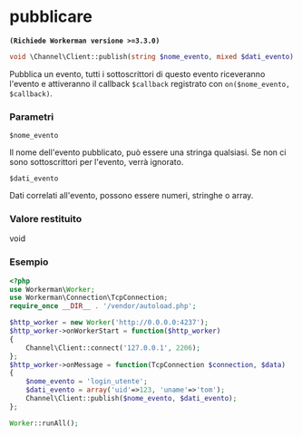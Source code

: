 # pubblicare
**``` (Richiede Workerman versione >=3.3.0) ```**

```php
void \Channel\Client::publish(string $nome_evento, mixed $dati_evento)
```
Pubblica un evento, tutti i sottoscrittori di questo evento riceveranno l'evento e attiveranno il callback ```$callback``` registrato con ```on($nome_evento, $callback)```.

### Parametri
 ``` $nome_evento ```

Il nome dell'evento pubblicato, può essere una stringa qualsiasi. Se non ci sono sottoscrittori per l'evento, verrà ignorato.

 ``` $dati_evento ```

Dati correlati all'evento, possono essere numeri, stringhe o array.

### Valore restituito
void



### Esempio
```php
<?php
use Workerman\Worker;
use Workerman\Connection\TcpConnection;
require_once __DIR__ . '/vendor/autoload.php';

$http_worker = new Worker('http://0.0.0.0:4237');
$http_worker->onWorkerStart = function($http_worker)
{
    Channel\Client::connect('127.0.0.1', 2206);
};
$http_worker->onMessage = function(TcpConnection $connection, $data)
{
    $nome_evento = 'login_utente';
    $dati_evento = array('uid'=>123, 'uname'=>'tom');
    Channel\Client::publish($nome_evento, $dati_evento);
};

Worker::runAll();
```

